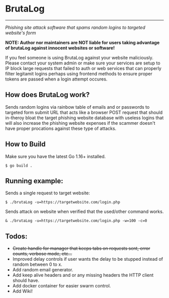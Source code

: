 # BrutaLog
---

*Phishing site attack software that spams random logins to targeted website's form*

**NOTE: Author nor maintainers are NOT liable for users taking advantage of brutaLog against innocent websites or software!**

If you feel someone is using BrutaLog against your website maliciously. Please contact your system admin or make sure your services are setup to IP block large requests that failed to auth or web services that can properly filter legitamit logins perhaps using frontend methods to ensure proper tokens are passed when a login attempt occures.

## How does BrutaLog work?

Sends random logins via rainbow table of emails and or passwords to targeted form submit URL that acts like a browser POST request that should in-theroy bloat the target phishing website database with useless logins that will also increase the phishing website expenses if the scammer doesn't have proper procations against these type of attacks.

## How to Build

Make sure you have the latest Go 1.16+ installed.

`$ go build .`

## Running example:

Sends a single request to target website:

`$ ./brutaLog -u=https://targetwebsite.com/login.php`

Sends attack on website when verified that the used/other command works.

`& ./brutaLog -u=https://targetwebsite.com/login.php -w=100 -c=0`


## Todos:

* ~~Create handle for manager that keeps tabs on requests sent, error counts, verbose mode, etc...~~
* Improved delay controls if user wants the delay to be stupped instead of random between 0 to x.
* Add random email generator.
* Add keep alive headers and or any missing headers the HTTP client should have.
* Add docker container for easier swarm control.
* Add Wiki!
